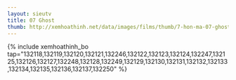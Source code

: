 ```yaml
---
layout: sieutv
title: 07 Ghost
thumb: http://xemhoathinh.net/data/images/films/thumb/7-hon-ma-07-ghost-2012.jpg
---
```

{% include xemhoathinh_bo tap="132118,132119,132120,132121,132246,132122,132123,132124,132247,132125,132126,132127,132248,132128,132249,132129,132130,132131,132132,132133,132134,132135,132136,132137,132250" %} 
